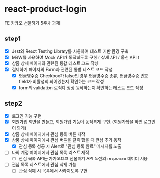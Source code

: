 # react-product-login

FE 카카오 선물하기 5주차 과제

## step1

- [x] Jest와 React Testing Library를 사용하여 테스트 기반 환경 구축
- [x] MSW를 사용하여 Mock API가 동작하도록 구현 ( 상세 API / 옵션 API )
- [x] 상품 상세 페이지와 관련된 통합 테스트 코드 작성
- [x] 결제하기 페이지의 Form과 관련된 통합 테스트 코드 작성
  - [x] 현금영수증 Checkbox가 false인 경우 현금영수증 종류, 현금영수증 번호 field가 비활성화 되어있는지 확인하는 코드 작성
  - [x] form의 validation 로직이 정상 동작하는지 확인하는 테스트 코드 작성

## step2

- [x] 로그인 기능 구현
- [x] 회원가입 화면을 만들고, 회원가입 기능이 동작되게 구현. (회원가입을 하면 로그인이 되게)
- [x] 상품 상세 페이지에서 관심 등록 버튼 제작
- [x] 상품 상세 페이지에서 관심 버튼을 클릭 했을 때 관심 추가 동작
  - [x] 관심 등록 성공 시 Alert로 "관심 등록 완료" 메시지를 노출
- [ ] 나의 계정 페이지에서 관심 목록 리스트 제작
  - [ ] 관심 목록 API는 카카오테크 선물하기 API 노션의 response 데이터 사용
- [ ] 관심 목록 리스트에서 관심 삭제 가능
  - [ ] 관심 삭제 시 목록에서 사라지도록 구현
